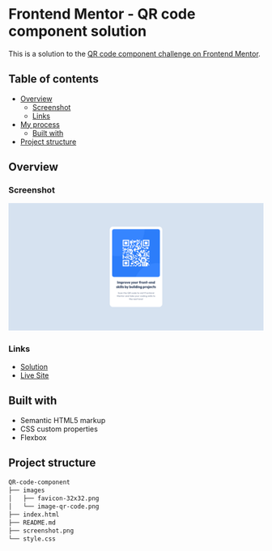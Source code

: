 # Frontend Mentor - QR code component solution

This is a solution to the [QR code component challenge on Frontend Mentor](https://www.frontendmentor.io/challenges/qr-code-component-iux_sIO_H).

## Table of contents

- [Overview](#overview)
  - [Screenshot](#screenshot)
  - [Links](#links)
- [My process](#my-process)
  - [Built with](#built-with)
- [Project structure](#project-structure)

## Overview

### Screenshot

![](./screenshot.png)

### Links

- [Solution](https://github.com/nerdy-guy/QR-code-component)
- [Live Site](https://nerdy-guy.github.io/QR-code-component/)

## Built with

- Semantic HTML5 markup
- CSS custom properties
- Flexbox

## Project structure

```
QR-code-component
├── images
│   ├── favicon-32x32.png
│   └── image-qr-code.png
├── index.html
├── README.md
├── screenshot.png
└── style.css
```
